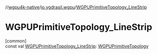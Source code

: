 //[wgpu4k-native](../../index.md)/[io.ygdrasil.wgpu](index.md)/[WGPUPrimitiveTopology_LineStrip](-w-g-p-u-primitive-topology_-line-strip.md)

# WGPUPrimitiveTopology_LineStrip

[common]\
const val [WGPUPrimitiveTopology_LineStrip](-w-g-p-u-primitive-topology_-line-strip.md): [WGPUPrimitiveTopology](-w-g-p-u-primitive-topology/index.md)